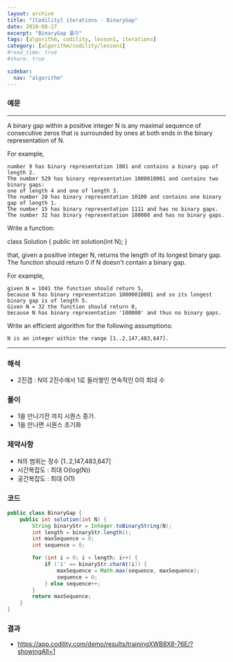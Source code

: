 ```yaml
---
layout: archive
title: "[Codility] iterations - BinaryGap"
date: 2018-08-27
excerpt: "BinaryGap 풀이"
tags: [algorithm, codility, lesson1, iterations]
category: [algorithm/codility/lesson1]
#read_time: true
#share: true

sidebar:
  nav: "algorithm"
---
```


### 예문 
* * *
A binary gap within a positive integer N is any maximal sequence of consecutive zeros that is surrounded by ones at both ends in the binary representation of N.

For example, 
```
number 9 has binary representation 1001 and contains a binary gap of length 2. 
The number 529 has binary representation 1000010001 and contains two binary gaps: 
one of length 4 and one of length 3. 
The number 20 has binary representation 10100 and contains one binary gap of length 1. 
The number 15 has binary representation 1111 and has no binary gaps. 
The number 32 has binary representation 100000 and has no binary gaps.
```
Write a function:

class Solution { public int solution(int N); }

that, given a positive integer N, returns the length of its longest binary gap. The function should return 0 if N doesn't contain a binary gap.

For example, 
```
given N = 1041 the function should return 5, 
because N has binary representation 10000010001 and so its longest binary gap is of length 5. 
Given N = 32 the function should return 0, 
because N has binary representation '100000' and thus no binary gaps.
```

Write an efficient algorithm for the following assumptions:
```
N is an integer within the range [1..2,147,483,647].
```
* * *

### 해석
* 2진갭 : N의 2진수에서 1로 둘러쌓인 연속적인 0의 최대 수

### 풀이
* 1을 만나기전 까지 시퀀스 증가.
* 1을 만나면 시퀀스 초기화

### 제약사항
* N의 범위는 정수 [1..2,147,483,647]
* 시간복잡도 : 최대 O(log(N))
* 공간복잡도 : 최대 O(1)

### 코드
``` java
public class BinaryGap {
    public int solution(int N) {
        String binaryStr = Integer.toBinaryString(N);
        int length = binaryStr.length();
        int maxSequence = 0;
        int sequence = 0;

        for (int i = 0; i < length; i++) {
            if ('1' == binaryStr.charAt(i)) {
                maxSequence = Math.max(sequence, maxSequence);
                sequence = 0;
            } else sequence++;
        }
        return maxSequence;
    }
}
```

### 결과
* https://app.codility.com/demo/results/trainingXWB8X8-76E/?showingAll=1